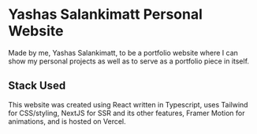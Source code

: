 # Yashas Salankimatt Personal Website
Made by me, Yashas Salankimatt, to be a portfolio website where I can show my personal projects as well as to serve as a portfolio piece in itself.

## Stack Used
This website was created using React written in Typescript, uses Tailwind for CSS/styling, NextJS for SSR and its other features, Framer Motion for animations, and is hosted on Vercel.
